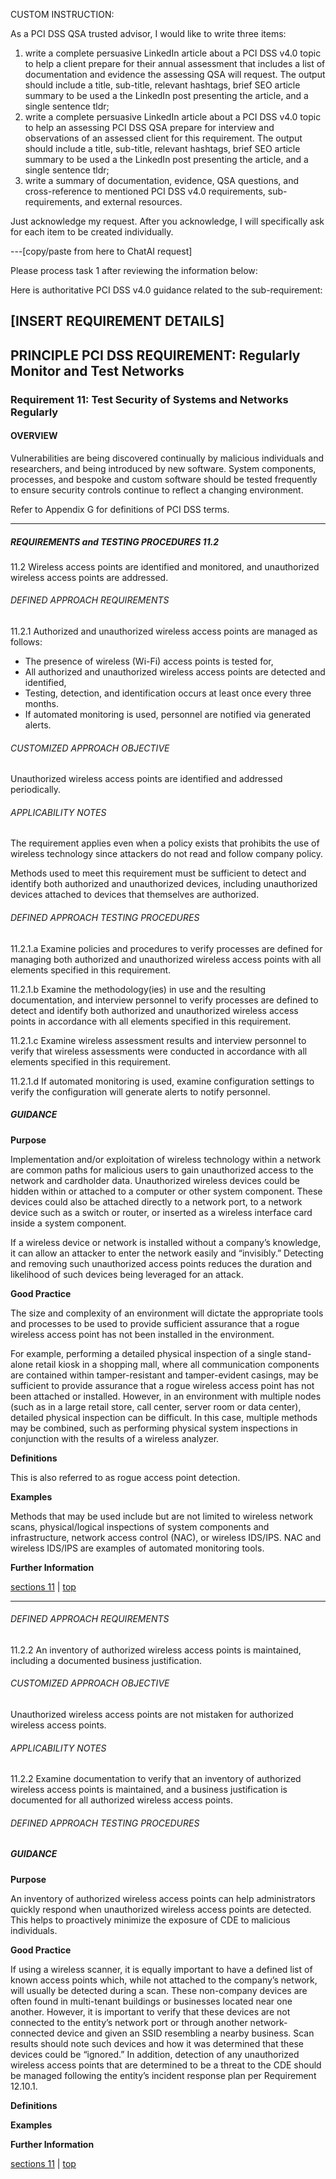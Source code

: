 CUSTOM INSTRUCTION:

As a PCI DSS QSA trusted advisor, I would like to write three items:

1) write a complete persuasive LinkedIn article about a PCI DSS v4.0 topic to help a client prepare for their annual assessment that includes a list of documentation and evidence the assessing QSA will request. The output should include a title, sub-title, relevant hashtags, brief SEO article summary to be used a the LinkedIn post presenting the article, and a single sentence tldr;
2) write a complete persuasive LinkedIn article about a PCI DSS v4.0 topic to help an assessing PCI DSS QSA prepare for interview and observations of an assessed client for this requirement. The output should include a title, sub-title, relevant hashtags, brief SEO article summary to be used a the LinkedIn post presenting the article, and a single sentence tldr;
3) write a summary of documentation, evidence, QSA questions, and cross-reference to mentioned PCI DSS v4.0 requirements, sub-requirements, and external resources.

Just acknowledge my request. After you acknowledge, I will specifically ask for each item to be created individually.

---[copy/paste from here to ChatAI request]

Please process task 1 after reviewing the information below:

Here is authoritative PCI DSS v4.0 guidance related to the sub-requirement:

[INSERT REQUIREMENT DETAILS]
---
## PRINCIPLE PCI DSS REQUIREMENT: Regularly Monitor and Test Networks

### Requirement 11:	Test Security of Systems and Networks Regularly

#### OVERVIEW
Vulnerabilities are being discovered continually by malicious individuals and researchers, and being introduced by new software. System components, processes, and bespoke and custom software should be tested frequently to ensure security controls continue to reflect a changing environment.

Refer to Appendix G for definitions of PCI DSS terms.

---

##### REQUIREMENTS and TESTING PROCEDURES 11.2

11.2 Wireless access points are identified and monitored, and unauthorized wireless access points are addressed.

###### DEFINED APPROACH REQUIREMENTS

11.2.1 Authorized and unauthorized wireless access points are managed as follows:
- The presence of wireless (Wi-Fi) access points is tested for,
- All authorized and unauthorized wireless access points are detected and identified,
- Testing, detection, and identification occurs at least once every three months.
- If automated monitoring is used, personnel are notified via generated alerts.

###### CUSTOMIZED APPROACH OBJECTIVE

Unauthorized wireless access points are identified and addressed periodically.

###### APPLICABILITY NOTES

The requirement applies even when a policy exists that prohibits the use of wireless technology since attackers do not read and follow company policy.

Methods used to meet this requirement must be sufficient to detect and identify both authorized and unauthorized devices, including unauthorized devices attached to devices that themselves are authorized.

###### DEFINED APPROACH TESTING PROCEDURES

11.2.1.a Examine policies and procedures to verify processes are defined for managing both authorized and unauthorized wireless access points with all elements specified in this requirement.

11.2.1.b Examine the methodology(ies) in use and the resulting documentation, and interview personnel to verify processes are defined to detect and identify both authorized and unauthorized wireless access points in accordance with all elements specified in this requirement.

11.2.1.c Examine wireless assessment results and interview personnel to verify that wireless assessments were conducted in accordance with all elements specified in this requirement.

11.2.1.d If automated monitoring is used, examine configuration settings to verify the configuration will generate alerts to notify personnel.

##### GUIDANCE

**Purpose**

Implementation and/or exploitation of wireless technology within a network are common paths for malicious users to gain unauthorized access to the network and cardholder data. Unauthorized wireless devices could be hidden within or attached to a computer or other system component. These devices could also be attached directly to a network port, to a network device such as a switch or router, or inserted as a wireless interface card inside a system component.

If a wireless device or network is installed without a company’s knowledge, it can allow an attacker to enter the network easily and “invisibly.” Detecting and removing such unauthorized access points reduces the duration and likelihood of such devices being leveraged for an attack.

**Good Practice**

The size and complexity of an environment will dictate the appropriate tools and processes to be used to provide sufficient assurance that a rogue wireless access point has not been installed in the environment.

For example, performing a detailed physical inspection of a single stand-alone retail kiosk in a shopping mall, where all communication components are contained within tamper-resistant and tamper-evident casings, may be sufficient to provide assurance that a rogue wireless access point has not been attached or installed. However, in an environment with multiple nodes (such as in a large retail store, call center, server room or data center), detailed physical inspection can be difficult. In this case, multiple methods may be combined, such as performing physical system inspections in conjunction with the results of a wireless analyzer.

**Definitions**

This is also referred to as rogue access point detection.

**Examples**

Methods that may be used include but are not limited to wireless network scans, physical/logical inspections of system components and infrastructure, network access control (NAC), or wireless IDS/IPS. NAC and wireless IDS/IPS are examples of automated monitoring tools.

**Further Information**



[sections 11](#sections-11) | 
[top](#pci-dss-v40)

---

###### DEFINED APPROACH REQUIREMENTS

11.2.2 An inventory of authorized wireless access points is maintained, including a documented business justification.

###### CUSTOMIZED APPROACH OBJECTIVE

Unauthorized wireless access points are not mistaken for authorized wireless access points.

###### APPLICABILITY NOTES

11.2.2 Examine documentation to verify that an inventory of authorized wireless access points is maintained, and a business justification is documented for all authorized wireless access points.

###### DEFINED APPROACH TESTING PROCEDURES



##### GUIDANCE

**Purpose**

An inventory of authorized wireless access points can help administrators quickly respond when unauthorized wireless access points are detected. This helps to proactively minimize the exposure of CDE to malicious individuals.

**Good Practice**

If using a wireless scanner, it is equally important to have a defined list of known access points which, while not attached to the company’s network, will usually be detected during a scan. These non-company devices are often found in multi-tenant buildings or businesses located near one another. However, it is important to verify that these devices are not connected to the entity’s network port or through another network-connected device and given an SSID resembling a nearby business. Scan results should note such devices and how it was determined that these devices could be “ignored.” In addition, detection of any unauthorized wireless access points that are determined to be a threat to the CDE should be managed following the entity’s incident response plan per Requirement 12.10.1.

**Definitions**



**Examples**



**Further Information**



[sections 11](#sections-11) | 
[top](#pci-dss-v40)

